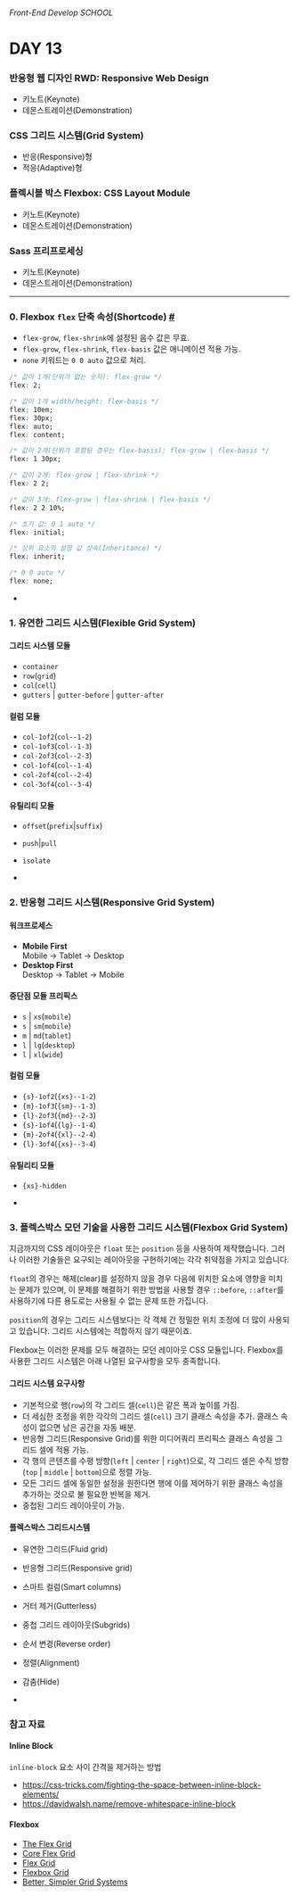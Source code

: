 ###### Front-End Develop SCHOOL

# DAY 13

### 반응형 웹 디자인 RWD: Responsive Web Design

- 키노트(Keynote)
- 데몬스트레이션(Demonstration)

### CSS 그리드 시스템(Grid System)

- 반응(Responsive)형
- 적응(Adaptive)형

### 플렉시블 박스 Flexbox: CSS Layout Module

- 키노트(Keynote)
- 데몬스트레이션(Demonstration)

### Sass 프리프로세싱

- 키노트(Keynote)
- 데몬스트레이션(Demonstration)

---

### 0. Flexbox `flex` 단축 속성(Shortcode) [#](https://developer.mozilla.org/ko/docs/Web/CSS/flex)

- `flex-grow`, `flex-shrink`에 설정된 음수 값은 무효.
- `flex-grow`, `flex-shrink`, `flex-basis` 값은 애니메이션 적용 가능.
- `none` 키워드는 `0 0 auto` 값으로 처리.

```css
/* 값이 1개(단위가 없는 숫자): flex-grow */
flex: 2;

/* 값이 1개 width/height: flex-basis */
flex: 10em;
flex: 30px;
flex: auto;
flex: content;

/* 값이 2개(단위가 포함된 경우는 flex-basis): flex-grow | flex-basis */
flex: 1 30px;

/* 값이 2개: flex-grow | flex-shrink */
flex: 2 2;

/* 값이 3개: flex-grow | flex-shrink | flex-basis */
flex: 2 2 10%;

/* 초기 값: 0 1 auto */
flex: initial;

/* 상위 요소의 설정 값 상속(Inheritance) */
flex: inherit;

/* 0 0 auto */
flex: none;
```

-

### 1. 유연한 그리드 시스템(Flexible Grid System)

#### 그리드 시스템 모듈

- `container`
- `row`(`grid`)
- `col`(`cell`)
- `gutters` | `gutter-before` | `gutter-after`

#### 컬럼 모듈

- `col-1of2`(`col--1-2`)
- `col-1of3`(`col--1-3`)
- `col-2of3`(`col--2-3`)
- `col-1of4`(`col--1-4`)
- `col-2of4`(`col--2-4`)
- `col-3of4`(`col--3-4`)

#### 유틸리티 모듈

- `offset`(`prefix`|`suffix`)
- `push`|`pull`
- `isolate`

-

### 2. 반응형 그리드 시스템(Responsive Grid System)

#### 워크프로세스

- __Mobile First__<br>
Mobile → Tablet → Desktop
- __Desktop First__<br>
Desktop → Tablet → Mobile

#### 중단점 모듈 프리픽스

- `s` | `xs`(`mobile`)
- `s` | `sm`(`mobile`)
- `m` | `md`(`tablet`)
- `l` | `lg`(`desktop`)
- `l` | `xl`(`wide`)

#### 컬럼 모듈

- `{s}-1of2`(`{xs}--1-2`)
- `{m}-1of3`(`{sm}--1-3`)
- `{l}-2of3`(`{md}--2-3`)
- `{s}-1of4`(`{lg}--1-4`)
- `{m}-2of4`(`{xl}--2-4`)
- `{l}-3of4`(`{xs}--3-4`)

#### 유틸리티 모듈

- `{xs}-hidden`

-

### 3. 플렉스박스 모던 기술을 사용한 그리드 시스템(Flexbox Grid System)

지금까지의 CSS 레이아웃은 `float` 또는 `position` 등을 사용하여 제작했습니다. 그러나 이러한 기술들은 요구되는 레이아웃을 구현하기에는 각각 취약점을 가지고 있습니다.

`float`의 경우는 해제(clear)를 설정하지 않을 경우 다음에 위치한 요소에 영향을 미치는 문제가 있으며, 이 문제를 해결하기 위한 방법을 사용할 경우 `::before`, `::after`를 사용하기에 다른 용도로는 사용될 수 없는 문제 또한 가집니다.

`position`의 경우는 그리드 시스템보다는 각 객체 간 정밀한 위치 조정에 더 많이 사용되고 있습니다. 그리드 시스템에는 적합하지 않기 때문이죠.

Flexbox는 이러한 문제를 모두 해결하는 모던 레이아웃 CSS 모듈입니다. Flexbox를 사용한 그리드 시스템은 아래 나열된 요구사항을 모두 충족합니다.

#### 그리드 시스템 요구사항

- 기본적으로 행(`row`)의 각 그리드 셀(`cell`)은 같은 폭과 높이를 가짐.
- 더 세심한 조정을 위한 각각의 그리드 셀(`cell`) 크기 클래스 속성을 추가. 클래스 속성이 없으면 남은 공간을 자동 배분.
- 반응형 그리드(Responsive Grid)를 위한 미디어쿼리 프리픽스 클래스 속성을 그리드 셀에 적용 가능.
- 각 행의 콘텐츠를 수평 방향(`left` | `center` | `right`)으로, 각 그리드 셀은 수직 방향(`top` | `middle` | `bottom`)으로 정렬 가능.
- 모든 그리드 셀에 동일한 설정을 원한다면 행에 이를 제어하기 위한 클래스 속성을 추가하는 것으로 불 필요한 반복을 제거.
- 중첩된 그리드 레이아웃이 가능.

#### 플렉스박스 그리드시스템

- 유연한 그리드(Fluid grid)
- 반응형 그리드(Responsive grid)
- 스마트 컬럼(Smart columns)
- 거터 제거(Gutterless)
- 중첩 그리드 레이아웃(Subgrids)
- 순서 변경(Reverse order)
- 정렬(Alignment)
- 감춤(Hide)

-

### 참고 자료

#### Inline Block

`inline-block` 요소 사이 간격을 제거하는 방법

- https://css-tricks.com/fighting-the-space-between-inline-block-elements/
- https://davidwalsh.name/remove-whitespace-inline-block


#### Flexbox

- [The Flex Grid](http://jeroenoomsnl.github.io/the-flex-grid/)
- [Core Flex Grid](https://splintercode.github.io/core-flex-grid/)
- [Flex Grid](https://github.com/ptb/flexgrid)
- [Flexbox Grid](http://flexboxgrid.com/)
- [Better, Simpler Grid Systems](https://philipwalton.github.io/solved-by-flexbox/demos/grids/)
